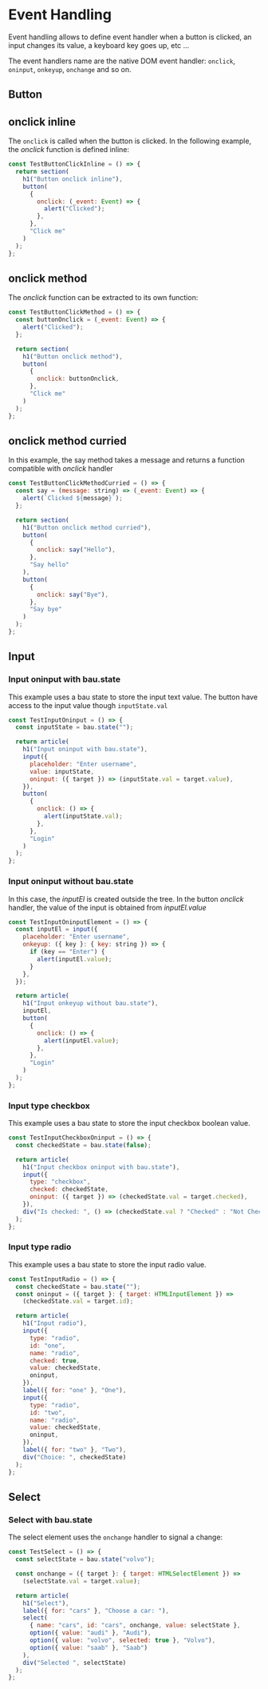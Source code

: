 # Event Handling

Event handling allows to define event handler when a button is clicked, an input changes its value, a keyboard key goes up, etc ...

The event handlers name are the native DOM event handler: `onclick`, `oninput`, `onkeyup`, `onchange` and so on.

## Button

## onclick inline

The `onclick` is called when the button is clicked. In the following example, the _onclick_ function is defined inline:

```js
const TestButtonClickInline = () => {
  return section(
    h1("Button onclick inline"),
    button(
      {
        onclick: (_event: Event) => {
          alert("Clicked");
        },
      },
      "Click me"
    )
  );
};
```

## onclick method

The _onclick_ function can be extracted to its own function:

```js
const TestButtonClickMethod = () => {
  const buttonOnclick = (_event: Event) => {
    alert("Clicked");
  };

  return section(
    h1("Button onclick method"),
    button(
      {
        onclick: buttonOnclick,
      },
      "Click me"
    )
  );
};
```

## onclick method curried

In this example, the say method takes a message and returns a function compatible with _onclick_ handler

```js
const TestButtonClickMethodCurried = () => {
  const say = (message: string) => (_event: Event) => {
    alert(`Clicked ${message}`);
  };

  return section(
    h1("Button onclick method curried"),
    button(
      {
        onclick: say("Hello"),
      },
      "Say hello"
    ),
    button(
      {
        onclick: say("Bye"),
      },
      "Say bye"
    )
  );
};
```

## Input

### Input oninput with bau.state

This example uses a bau state to store the input text value. The button have access to the input value though `inputState.val`

```js
const TestInputOninput = () => {
  const inputState = bau.state("");

  return article(
    h1("Input oninput with bau.state"),
    input({
      placeholder: "Enter username",
      value: inputState,
      oninput: ({ target }) => (inputState.val = target.value),
    }),
    button(
      {
        onclick: () => {
          alert(inputState.val);
        },
      },
      "Login"
    )
  );
};
```

### Input oninput without bau.state

In this case, the _inputEl_ is created outside the tree. In the button _onclick_ handler, the value of the input is obtained from _inputEl.value_

```js
const TestInputOninputElement = () => {
  const inputEl = input({
    placeholder: "Enter username",
    onkeyup: ({ key }: { key: string }) => {
      if (key == "Enter") {
        alert(inputEl.value);
      }
    },
  });

  return article(
    h1("Input onkeyup without bau.state"),
    inputEl,
    button(
      {
        onclick: () => {
          alert(inputEl.value);
        },
      },
      "Login"
    )
  );
};
```

### Input type checkbox

This example uses a bau state to store the input checkbox boolean value.

```js
const TestInputCheckboxOninput = () => {
  const checkedState = bau.state(false);

  return article(
    h1("Input checkbox oninput with bau.state"),
    input({
      type: "checkbox",
      checked: checkedState,
      oninput: ({ target }) => (checkedState.val = target.checked),
    }),
    div("Is checked: ", () => (checkedState.val ? "Checked" : "Not Checked"))
  );
};
```

### Input type radio

This example uses a bau state to store the input radio value.

```js
const TestInputRadio = () => {
  const checkedState = bau.state("");
  const oninput = ({ target }: { target: HTMLInputElement }) =>
    (checkedState.val = target.id);

  return article(
    h1("Input radio"),
    input({
      type: "radio",
      id: "one",
      name: "radio",
      checked: true,
      value: checkedState,
      oninput,
    }),
    label({ for: "one" }, "One"),
    input({
      type: "radio",
      id: "two",
      name: "radio",
      value: checkedState,
      oninput,
    }),
    label({ for: "two" }, "Two"),
    div("Choice: ", checkedState)
  );
};
```

## Select

### Select with bau.state

The select element uses the `onchange` handler to signal a change:

```js
const TestSelect = () => {
  const selectState = bau.state("volvo");

  const onchange = ({ target }: { target: HTMLSelectElement }) =>
    (selectState.val = target.value);

  return article(
    h1("Select"),
    label({ for: "cars" }, "Choose a car: "),
    select(
      { name: "cars", id: "cars", onchange, value: selectState },
      option({ value: "audi" }, "Audi"),
      option({ value: "volvo", selected: true }, "Volvo"),
      option({ value: "saab" }, "Saab")
    ),
    div("Selected ", selectState)
  );
};
```

